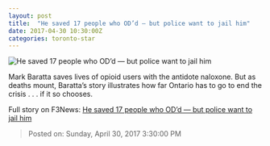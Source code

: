 ```yaml
---
layout: post
title:  "He saved 17 people who OD’d — but police want to jail him"
date: 2017-04-30 10:30:00Z
categories: toronto-star
---
```


![He saved 17 people who OD’d — but police want to jail him](https://www.thestar.com/content/dam/thestar/news/insight/2017/04/30/he-saved-17-people-who-odd-but-police-want-to-jail-him/mark.jpg)

Mark Baratta saves lives of opioid users with the antidote naloxone. But as deaths mount, Baratta’s story illustrates how far Ontario has to go to end the crisis . . . if it so chooses.


Full story on F3News: [He saved 17 people who OD’d — but police want to jail him](http://www.f3nws.com/n/XEfUyD)

> Posted on: Sunday, April 30, 2017 3:30:00 PM
